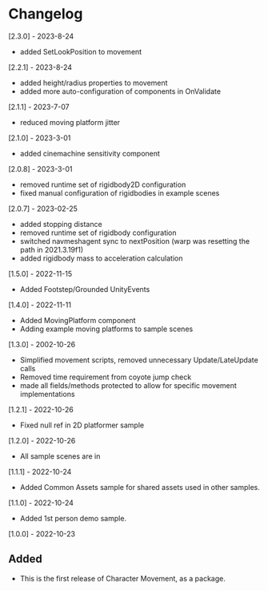 # Changelog

[2.3.0] - 2023-8-24
- added SetLookPosition to movement

[2.2.1] - 2023-8-24
- added height/radius properties to movement
- added more auto-configuration of components in OnValidate

[2.1.1] - 2023-7-07
- reduced moving platform jitter

[2.1.0] - 2023-3-01
- added cinemachine sensitivity component

[2.0.8] - 2023-3-01
- removed runtime set of rigidbody2D configuration
- fixed manual configuration of rigidbodies in example scenes

[2.0.7] - 2023-02-25
- added stopping distance
- removed runtime set of rigidbody configuration
- switched navmeshagent sync to nextPosition (warp was resetting the path in 2021.3.19f1)
- added rigidbody mass to acceleration calculation

[1.5.0] - 2022-11-15
- Added Footstep/Grounded UnityEvents

[1.4.0] - 2022-11-11
- Added MovingPlatform component
- Adding example moving platforms to sample scenes

[1.3.0] - 2002-10-26
- Simplified movement scripts, removed unnecessary Update/LateUpdate calls
- Removed time requirement from coyote jump check
- made all fields/methods protected to allow for specific movement implementations

[1.2.1] - 2022-10-26
- Fixed null ref in 2D platformer sample

[1.2.0] - 2022-10-26
- All sample scenes are in

[1.1.1] - 2022-10-24
- Added Common Assets sample for shared assets used in other samples.

[1.1.0] - 2022-10-24
- Added 1st person demo sample.

[1.0.0] - 2022-10-23
## Added
- This is the first release of Character Movement, as a package.